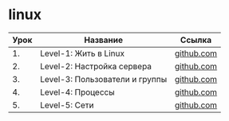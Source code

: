 # linux

| Урок | Название                       | Ссылка                   |
| ---- | ------------------------------ | ------------------------ |
| 1.   | Level-1: Жить в Linux          | [github.com](./level-1/) |
| 2.   | Level-2: Настройка сервера     | [github.com](./level-2/) |
| 3.   | Level-3: Пользователи и группы | [github.com](./level-3/) |
| 4.   | Level-4: Процессы              | [github.com](./level-4/) |
| 5.   | Level-5: Сети                  | [github.com](./level-5/) |
